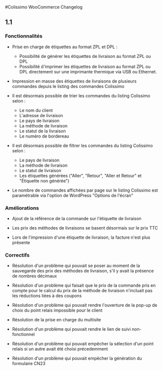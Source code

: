 #Colissimo WooCommerce Changelog

## 1.1

### Fonctionnalités

- Prise en charge de étiquettes au format ZPL et DPL : 
  - Possibilité de générer les étiquettes de livraison au format ZPL ou DPL
  - Possibilité d'imprimer les étiquettes de livraison au format ZPL ou DPL directement sur une imprimante thermique via USB ou Ethernet.

- Impression en masse des étiquettes de livraisons de plusieurs commandes depuis le listing des commandes Colissimo

- Il est désormais possible de trier les commandes du listing Colissimo selon :
  - Le nom du client
  - L'adresse de livraison
  - Le pays de livraison
  - La méthode de livraison
  - Le statut de la livraison
  - Le numéro de bordereau

- Il est désormais possible de filtrer les commandes du listing Colissimo selon :
  - Le pays de livraison
  - La méthode de livraison
  - Le statut de livraison
  - Les étiquettes générées ("Aller", "Retour", "Aller et Retour" et "Étiquette non générée")

- Le nombre de commandes affichées par page sur le listing Colissimo est paramétrable via l'option de WordPress "Options de l'écran"

### Améliorations

- Ajout de la référence de la commande sur l'étiquette de livraison

- Les prix des méthodes de livraisons se basent désormais sur le prix TTC

- Lors de l'impression d'une étiquette de livraison, la facture n'est plus présente 

### Correctifs

- Résolution d'un problème qui pouvait se poser au moment de la sauvegarde des prix des méthodes de livraison, s'il y avait la présence de nombres décimaux

- Résolution d'un problème qui faisait que le prix de la commande pris en compte pour le calcul du prix de la méthode de livraison n'incluait pas les réductions liées à des coupons 

- Résolution d'un problème qui pouvait rendre l'ouverture de la pop-up de choix du point relais impossible pour le client

- Résolution de la prise en charge du multisite

- Résolution d'un problème qui pouvait rendre le lien de suivi non-fonctionnel

- Résolution d'un problème qui pouvait empêcher la sélection d'un point relais si un autre avait été choisi précedemment

- Résolution d'un problème qui pouvait empêcher la génération du formulaire CN23